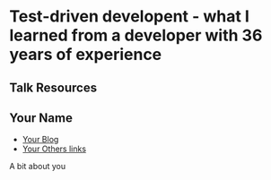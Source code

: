 # Test-driven developent - what I learned from a developer with 36 years of experience

## Talk Resources


## Your Name<!-- include: IlyasLandikov.md -->

* [Your Blog](https://you.blogspot.com/)
* [Your Others links](https://google.com/you)

A bit about you
<!-- endInclude -->

